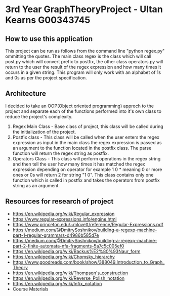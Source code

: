 #  3rd Year GraphTheoryProject - Ultan Kearns G00343745
## How to use this application
This project can be run as follows from the command line "python regex.py" ommitting the quotes.
The main class regex is the class which will call post.py which will convert prefix to postfix,
the other class operators.py will return to the user the result of the regex expression and how many
times it occurs in a given string.  This program will only work with an alphabet of 1s and 0s as per the 
project specification.
## Architecture
I decided to take an OOP(Object oriented programming) approch to the project and separate each of the 
functions performed into it's own class to reduce the project's complexity.

1. Regex Main Class - Base class of project, this class will be called during the initialization of the project.
2. Postfix class - This class will be called when the user enters the regex expression as input in the main class
the regex expression is passed as an argument to the function located in the postfix class.  The parse function
will return the regex string as postfix.
3. Operators Class - This class will perform operations in the regex string and then tell the user how many times it 
has matched the regex expression depending on operator for example 1 0 * meaning 0 or more ones or 0s will return 2 for string
"1 0". This class contains only one function which is called in postfix and takes the operators from postfix string as an argument.


## Resources for research of project
+ https://en.wikipedia.org/wiki/Regular_expression
+ https://www.regular-expressions.info/engine.html
+ https://www.princeton.edu/~mlovett/reference/Regular-Expressions.pdf
+ https://medium.com/@DmitrySoshnikov/building-a-regexp-machine-part-1-regular-grammars-d4986b585d7e
+ https://medium.com/@DmitrySoshnikov/building-a-regexp-machine-part-2-finite-automata-nfa-fragments-5a7c5c005ef0
+ https://en.wikipedia.org/wiki/Backus%E2%80%93Naur_form
+ https://en.wikipedia.org/wiki/Chomsky_hierarchy
+ https://www.goodreads.com/book/show/388049.Introduction_to_Graph_Theory
+ https://en.wikipedia.org/wiki/Thompson's_construction 
+ https://en.wikipedia.org/wiki/Reverse_Polish_notation
+ https://en.wikipedia.org/wiki/Infix_notation
+ Course Materials